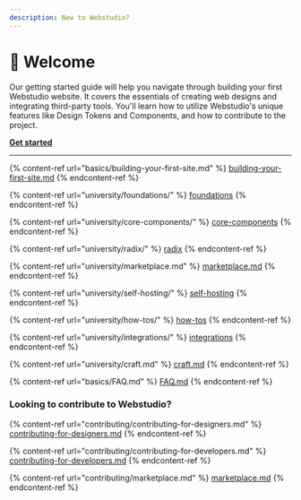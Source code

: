 ```yaml
---
description: New to Webstudio?
---
```


# 👋 Welcome

Our getting started guide will help you navigate through building your first Webstudio website. It covers the essentials of creating web designs and integrating third-party tools. You'll learn how to utilize Webstudio's unique features like Design Tokens and Components, and how to contribute to the project.

[**Get started**](basics/building-your-first-site.md)

***

{% content-ref url="basics/building-your-first-site.md" %}
[building-your-first-site.md](basics/building-your-first-site.md)
{% endcontent-ref %}

{% content-ref url="university/foundations/" %}
[foundations](university/foundations/)
{% endcontent-ref %}

{% content-ref url="university/core-components/" %}
[core-components](university/core-components/)
{% endcontent-ref %}

{% content-ref url="university/radix/" %}
[radix](university/radix/)
{% endcontent-ref %}

{% content-ref url="university/marketplace.md" %}
[marketplace.md](university/marketplace.md)
{% endcontent-ref %}

{% content-ref url="university/self-hosting/" %}
[self-hosting](university/self-hosting/)
{% endcontent-ref %}

{% content-ref url="university/how-tos/" %}
[how-tos](university/how-tos/)
{% endcontent-ref %}

{% content-ref url="university/integrations/" %}
[integrations](university/integrations/)
{% endcontent-ref %}

{% content-ref url="university/craft.md" %}
[craft.md](university/craft.md)
{% endcontent-ref %}

{% content-ref url="basics/FAQ.md" %}
[FAQ.md](basics/FAQ.md)
{% endcontent-ref %}

### Looking to contribute to Webstudio?

{% content-ref url="contributing/contributing-for-designers.md" %}
[contributing-for-designers.md](contributing/contributing-for-designers.md)
{% endcontent-ref %}

{% content-ref url="contributing/contributing-for-developers.md" %}
[contributing-for-developers.md](contributing/contributing-for-developers.md)
{% endcontent-ref %}

{% content-ref url="contributing/marketplace.md" %}
[marketplace.md](contributing/marketplace.md)
{% endcontent-ref %}
